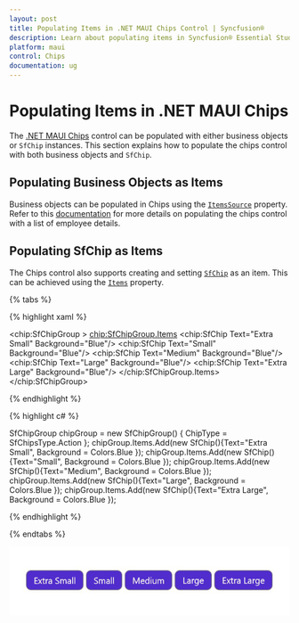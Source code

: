 ```yaml
---
layout: post
title: Populating Items in .NET MAUI Chips Control | Syncfusion®
description: Learn about populating items in Syncfusion® Essential Studio® .NET MAUI Chips control, its elements, and more.
platform: maui
control: Chips
documentation: ug
---
```


# Populating Items in .NET MAUI Chips

The [.NET MAUI Chips](https://www.syncfusion.com/maui-controls/maui-chips) control can be populated with either business objects or `SfChip` instances. This section explains how to populate the chips control with both business objects and `SfChip`.

## Populating Business Objects as Items

Business objects can be populated in Chips using the [`ItemsSource`](https://help.syncfusion.com/cr/maui/Syncfusion.Maui.Core.SfChipGroup.html#Syncfusion_Maui_Core_SfChipGroup_ItemsSource) property. Refer to this [documentation](https://help.syncfusion.com/maui/Syncfusion.Maui.Core.SfChipGroup.html) for more details on populating the chips control with a list of employee details.

## Populating SfChip as Items

The Chips control also supports creating and setting [`SfChip`](https://help.syncfusion.com/cr/maui/Syncfusion.Maui.Core.SfChip.html) as an item. This can be achieved using the [`Items`](https://help.syncfusion.com/cr/maui/Syncfusion.Maui.Core.SfChipGroup.html#Syncfusion_Maui_Core_SfChipGroup_Items) property.

{% tabs %}

{% highlight xaml %}

<chip:SfChipGroup >
    <chip:SfChipGroup.Items>
        <chip:SfChip Text="Extra Small" Background="Blue"/>
        <chip:SfChip Text="Small" Background="Blue"/>
        <chip:SfChip Text="Medium" Background="Blue"/>
        <chip:SfChip Text="Large" Background="Blue"/>
        <chip:SfChip Text="Extra Large" Background="Blue"/>
   </chip:SfChipGroup.Items>
</chip:SfChipGroup>

{% endhighlight %}

{% highlight c# %}

SfChipGroup chipGroup = new SfChipGroup()
{
	ChipType = SfChipsType.Action
};
chipGroup.Items.Add(new SfChip(){Text="Extra Small", Background = Colors.Blue });
chipGroup.Items.Add(new SfChip(){Text="Small", Background = Colors.Blue });
chipGroup.Items.Add(new SfChip(){Text="Medium", Background = Colors.Blue });
chipGroup.Items.Add(new SfChip(){Text="Large", Background = Colors.Blue });
chipGroup.Items.Add(new SfChip(){Text="Extra Large", Background = Colors.Blue });
		
{% endhighlight %}

{% endtabs %}

![Collection of items to chip group](images/items/chips_items.png)


